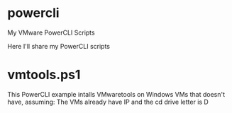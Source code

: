 # powercli
My VMware PowerCLI Scripts


Here I'll share my PowerCLI scripts

# vmtools.ps1
This PowerCLI example intalls VMwaretools on Windows VMs that doesn't have, assuming: The VMs already have IP and the cd drive letter is D

#
